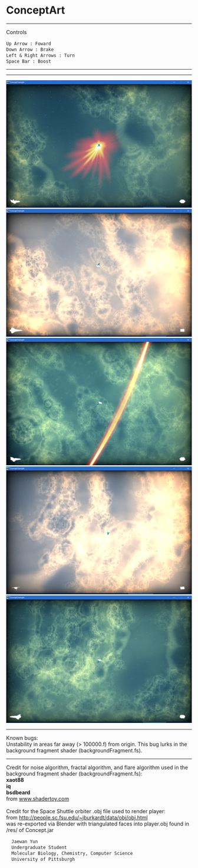 # ConceptArt
---

Controls
<br>

    Up Arrow : Foward
    Down Arrow : Brake
    Left & Right Arrows : Turn
    Space Bar : Boost
<hr>

---

![alt tag](https://github.com/Jaewan-Yun/ConceptArt/blob/master/1.png)
![alt tag](https://github.com/Jaewan-Yun/ConceptArt/blob/master/2.png)
![alt tag](https://github.com/Jaewan-Yun/ConceptArt/blob/master/3.png)
![alt tag](https://github.com/Jaewan-Yun/ConceptArt/blob/master/4.png)
![alt tag](https://github.com/Jaewan-Yun/ConceptArt/blob/master/5.png)

---

Known bugs:
<br>
Unstability in areas far away (> 100000.f) from origin. This bug lurks in the background fragment shader (backgroundFragment.fs).

---

Credit for noise algorithm, fractal algorithm, and flare algorithm used in the background fragment shader (backgroundFragment.fs):
<br>
<b>xaot88</b>
<br>
<b>iq</b>
<br>
<b>bsdbeard</b>
<br>
from www.shadertoy.com
<br>
<br>
Credit for the Space Shuttle orbiter .obj file used to render player:
<br>
from http://people.sc.fsu.edu/~jburkardt/data/obj/obj.html
<br>
was re-exported via Blender with triangulated faces into player.obj found in /res/ of Concept.jar
<br>

      Jaewan Yun
      Undergraduate Student
      Molecular Biology, Chemistry, Computer Science
      University of Pittsburgh
